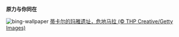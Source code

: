 
**原力与你同在**

![bing-wallpaper](https://www.bing.com/th?id=OHR.RebelBase_ZH-CN0484516261_1920x1080.jpg)
[蒂卡尔的玛雅遗址，危地马拉 (© THP Creative/Getty Images)](https://www.bing.com/search?q=%E8%92%82%E5%8D%A1%E5%B0%94%E7%9A%84%E7%8E%9B%E9%9B%85%E9%81%97%E5%9D%80&amp;form=hpcapt&amp;mkt=zh-cn)
  